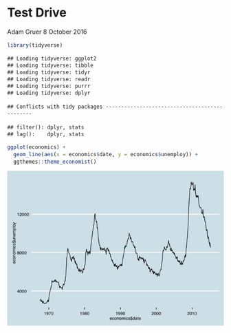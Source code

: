 Test Drive
================
Adam Gruer
8 October 2016

``` r
library(tidyverse)
```

    ## Loading tidyverse: ggplot2
    ## Loading tidyverse: tibble
    ## Loading tidyverse: tidyr
    ## Loading tidyverse: readr
    ## Loading tidyverse: purrr
    ## Loading tidyverse: dplyr

    ## Conflicts with tidy packages ----------------------------------------------

    ## filter(): dplyr, stats
    ## lag():    dplyr, stats

``` r
ggplot(economics) +
  geom_line(aes(x = economics$date, y = economics$unemploy)) +
  ggthemes::theme_economist()
```

![](test_drive_files/figure-markdown_github/unnamed-chunk-1-1.png)
